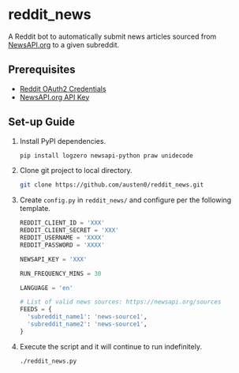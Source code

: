 # reddit_news

A Reddit bot to automatically submit news articles sourced from [NewsAPI.org](https://newsapi.org/) to a given subreddit.

## Prerequisites

* [Reddit OAuth2 Credentials](https://github.com/reddit-archive/reddit/wiki/OAuth2)
* [NewsAPI.org API Key](https://newsapi.org/register)

## Set-up Guide

1. Install PyPI dependencies.
   ```bash
   pip install logzero newsapi-python praw unidecode
   ```
1. Clone git project to local directory.
   ```bash
   git clone https://github.com/austen0/reddit_news.git
   ```
1. Create `config.py` in `reddit_news/` and configure per the following template.
   ```python
   REDDIT_CLIENT_ID = 'XXX'
   REDDIT_CLIENT_SECRET = 'XXX'
   REDDIT_USERNAME = 'XXXX'
   REDDIT_PASSWORD = 'XXXX'

   NEWSAPI_KEY = 'XXX'

   RUN_FREQUENCY_MINS = 30

   LANGUAGE = 'en'

   # List of valid news sources: https://newsapi.org/sources
   FEEDS = {
     'subreddit_name1': 'news-source1',
     'subreddit_name2': 'news-source1',
   }
   ```

1. Execute the script and it will continue to run indefinitely.
   ```bash
   ./reddit_news.py
   ```
